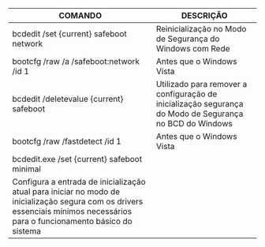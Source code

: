 | COMANDO | DESCRIÇÃO |
|--------------------------------------------|--------------------------------------------------------------------------------------|
| bcdedit /set {current} safeboot network | Reinicialização no Modo de Segurança do Windows com Rede |
| bootcfg /raw /a /safeboot:network /id 1 | Antes que o Windows Vista |
| bcdedit /deletevalue {current} safeboot | Utilizado para remover a configuração de inicialização segurança do Modo de Segurança no BCD do Windows |
| bootcfg /raw /fastdetect /id 1 | Antes que o Windows Vista |
| bcdedit.exe /set {current} safeboot minimal
 | Configura a entrada de inicialização atual para iniciar no modo de inicialização segura com os drivers essenciais mínimos necessários para o funcionamento básico do sistema |
